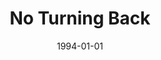 ---
type: compilation
title: No Turning Back
date: 1994-01-01
img: /images/compilations/no-turning-back.jpg
discs:
  - tracks:
    - No Turning Back
    - Over And Over Again
    - The Magic Breeze
    - Only Your Love
    - Angel Of My Heart
    - I Believe In You
    - Miss You Eternally
    - Love Takes Me Higher
    - The Magic Infinity
    - Megaman
    - Valentine's Overture Part I
---